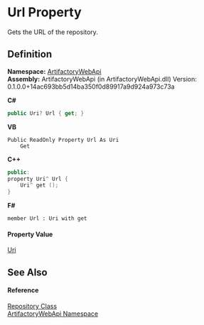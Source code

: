 # Url Property


Gets the URL of the repository.



## Definition
**Namespace:** <a href="75b20af6-7197-02a5-e38f-f7b15eac4732">ArtifactoryWebApi</a>  
**Assembly:** ArtifactoryWebApi (in ArtifactoryWebApi.dll) Version: 0.1.0.0+14ac693bb5d14ba350f0d89917a9d924a973c73a

**C#**
``` C#
public Uri? Url { get; }
```
**VB**
``` VB
Public ReadOnly Property Url As Uri
	Get
```
**C++**
``` C++
public:
property Uri^ Url {
	Uri^ get ();
}
```
**F#**
``` F#
member Url : Uri with get
```



#### Property Value
<a href="https://learn.microsoft.com/dotnet/api/system.uri" target="_blank" rel="noopener noreferrer">Uri</a>

## See Also


#### Reference
<a href="107e4f78-4755-f6d1-1350-6a9f7d4bc1cf">Repository Class</a>  
<a href="75b20af6-7197-02a5-e38f-f7b15eac4732">ArtifactoryWebApi Namespace</a>  
